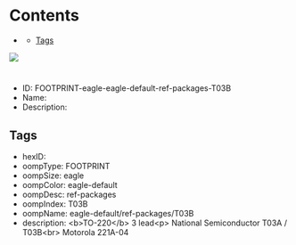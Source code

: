 



Contents
========

* [](#)
	* [Tags](#tags)
  
![][im]
# 

- ID: FOOTPRINT-eagle-eagle-default-ref-packages-T03B
- Name: 
- Description: 

## Tags

- hexID: 
- oompType: FOOTPRINT
- oompSize: eagle
- oompColor: eagle-default
- oompDesc: ref-packages
- oompIndex: T03B
- oompName: eagle-default/ref-packages/T03B
- description: &lt;b&gt;TO-220&lt;/b&gt; 3 lead&lt;p&gt;&#xD;
National Semiconductor T03A / T03B&lt;br&gt;&#xD;
Motorola 221A-04



[im]: image.png
